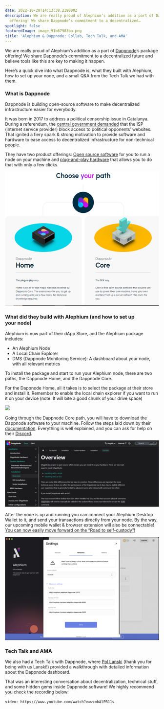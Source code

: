 ```yaml
---
date: 2022-10-28T14:13:38.218000Z
description: We are really proud of Alephium’s addition as a part of Dappnode’s package
  offering! We share Dappnode’s commitment to a decentralized…
spotlight: false
featuredImage: image_91b67983ba.png
title: 'Alephium & Dappnode: Collab, Tech Talk, and AMA'
---
```


We are really proud of Alephium’s addition as a part of <a href="https://www.dappnode.io/" class="markup--anchor markup--p-anchor" data-href="https://www.dappnode.io/" rel="noopener" target="_blank">Dappnode</a>’s package offering! We share Dappnode’s commitment to a decentralized future and believe tools like this are key to making it happen.

Here’s a quick dive into what Dappnode is, what they built with Alephium, how to set up your node, and a small Q&A from the Tech Talk we had with them.

### What is Dappnode

Dappnode is building open-source software to make decentralized infrastructure easier for everybody.

It was born in 2017 to address a political censorship issue in Catalunya. During a referendum, the <a href="https://www.independent.co.uk/news/world/europe/catalan-independence-referendum-spain-websites-blocked-spanish-constitution-votes-a7971751.html" class="markup--anchor markup--p-anchor" data-href="https://www.independent.co.uk/news/world/europe/catalan-independence-referendum-spain-websites-blocked-spanish-constitution-votes-a7971751.html" rel="noopener" target="_blank">central government demanded</a> that the ISP (internet service provider) block access to political opponents’ websites. That ignited a fiery spark & strong motivation to provide software and hardware to ease access to decentralized infrastructure for non-technical people.

They have two product offerings: <a href="https://docs.dappnode.io/" class="markup--anchor markup--p-anchor" data-href="https://docs.dappnode.io/" rel="noopener" target="_blank">Open source software</a> for you to run a node on your machine and <a href="https://www.dappnode.io/collections/frontpage" class="markup--anchor markup--p-anchor" data-href="https://www.dappnode.io/collections/frontpage" rel="noopener" target="_blank">plug-and-play hardware</a> that allows you to do that with only a few clicks.

![](image_290b718e45.jpg)

### What did they build with Alephium (and how to set up your node)

Alephium is now part of their dApp Store, and the Alephium package includes:

- An Alephium Node
- A Local Chain Explorer
- DMS (Dappnode Monitoring Service): A dashboard about your node, with all relevant metrics

To install the package and start to run your Alephium node, there are two paths, the Dappnode Home, and the Dappnode Core.

For the Dappnode Home, all it takes is to select the package at their store and install it. Remember to enable the local chain explorer if you want to run it on your device (note: It will bite a good chunk of your drive space)

![](image_98b926b87f.jpg)

Going through the Dappnode Core path, you will have to download the Dappnode software to your machine. Follow the steps laid down by their <a href="https://docs.dappnode.io/get-started/installation/custom-hardware/installation/overview" class="markup--anchor markup--p-anchor" data-href="https://docs.dappnode.io/get-started/installation/custom-hardware/installation/overview" rel="noopener" target="_blank">documentation</a>. Everything is well explained, and you can ask for help on their <a href="https://discord.com/invite/c28an8dA5k" class="markup--anchor markup--p-anchor" data-href="https://discord.com/invite/c28an8dA5k" rel="noopener" target="_blank">Discord</a>.

![](image_e0ed2b9423.jpg)

After the node is up and running you can connect your Alephium Desktop Wallet to it, and send your transactions directly from your node. By the way, our upcoming mobile wallet & browser extension will also be connectable! <a href="https://medium.com/@alephium/ttxoo-2-the-road-to-self-custody-cfea4ae89444" class="markup--anchor markup--p-anchor" data-href="https://medium.com/@alephium/ttxoo-2-the-road-to-self-custody-cfea4ae89444" target="_blank">You can now easily move forward on the “Road to self-custody”!</a>

![](image_ca1cac4237.jpg)

### Tech Talk and AMA

We also had a Tech Talk with Dappnode, where <a href="https://medium.com/@pol.lanski" class="markup--anchor markup--p-anchor" data-href="https://medium.com/@pol.lanski" rel="noopener noreferrer" target="_blank">Pol Lanski</a> (thank you for being with us Lanski!) provided a walkthrough with detailed information about the Dappnode dashboard.

That was an interesting conversation about decentralization, technical stuff, and some hidden gems inside Dappnode software! We highly recommend you check the recording below:

`video: https://www.youtube.com/watch?v=wzobAlPR11s`
